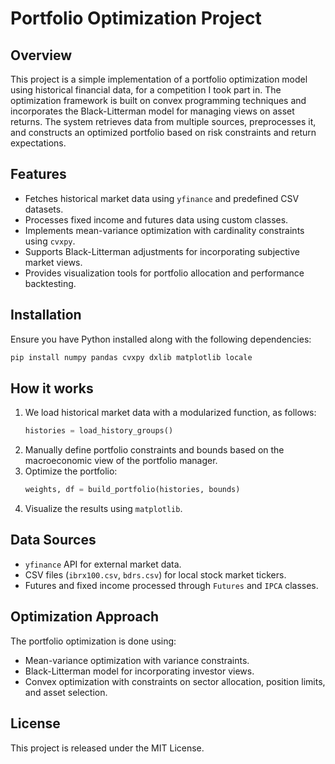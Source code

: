 # Portfolio Optimization Project

## Overview
This project is a simple implementation of a portfolio optimization model using historical financial data, for a competition I took part in.
The optimization framework is built on convex programming techniques and incorporates the Black-Litterman model for managing views on asset returns. 
The system retrieves data from multiple sources, preprocesses it, and constructs an optimized portfolio based on risk constraints and return expectations.

## Features
- Fetches historical market data using `yfinance` and predefined CSV datasets.
- Processes fixed income and futures data using custom classes.
- Implements mean-variance optimization with cardinality constraints using `cvxpy`.
- Supports Black-Litterman adjustments for incorporating subjective market views.
- Provides visualization tools for portfolio allocation and performance backtesting.

## Installation
Ensure you have Python installed along with the following dependencies:

```bash
pip install numpy pandas cvxpy dxlib matplotlib locale
```

## How it works
1. We load historical market data with a modularized function, as follows:
   ```python
   histories = load_history_groups()
   ```
2. Manually define portfolio constraints and bounds based on the macroeconomic view of the portfolio manager.
3. Optimize the portfolio:
   ```python
   weights, df = build_portfolio(histories, bounds)
   ```
4. Visualize the results using `matplotlib`.

## Data Sources
- `yfinance` API for external market data.
- CSV files (`ibrx100.csv`, `bdrs.csv`) for local stock market tickers.
- Futures and fixed income processed through `Futures` and `IPCA` classes.

## Optimization Approach
The portfolio optimization is done using:
- Mean-variance optimization with variance constraints.
- Black-Litterman model for incorporating investor views.
- Convex optimization with constraints on sector allocation, position limits, and asset selection.

## License
This project is released under the MIT License.


